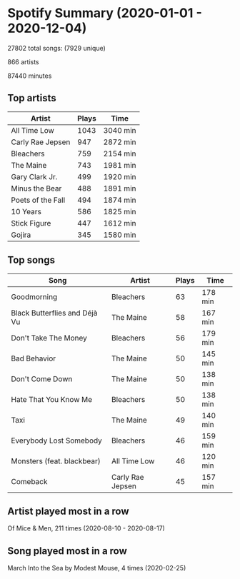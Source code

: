 # Spotify Summary (2020-01-01 - 2020-12-04)

27802 total songs: (7929 unique)

866 artists

87440 minutes

## Top artists

| Artist | Plays | Time |
| --- | --- | --- |
| All Time Low | 1043 | 3040 min |
| Carly Rae Jepsen | 947 | 2872 min |
| Bleachers | 759 | 2154 min |
| The Maine | 743 | 1981 min |
| Gary Clark Jr. | 499 | 1920 min |
| Minus the Bear | 488 | 1891 min |
| Poets of the Fall | 494 | 1874 min |
| 10 Years | 586 | 1825 min |
| Stick Figure | 447 | 1612 min |
| Gojira | 345 | 1580 min |

## Top songs

| Song | Artist | Plays | Time |
| --- | --- | --- | --- |
| Goodmorning | Bleachers | 63 | 178 min |
| Black Butterflies and Déjà Vu | The Maine | 58 | 167 min |
| Don't Take The Money | Bleachers | 56 | 179 min |
| Bad Behavior | The Maine | 50 | 145 min |
| Don't Come Down | The Maine | 50 | 138 min |
| Hate That You Know Me | Bleachers | 50 | 138 min |
| Taxi | The Maine | 49 | 140 min |
| Everybody Lost Somebody | Bleachers | 46 | 159 min |
| Monsters (feat. blackbear) | All Time Low | 46 | 120 min |
| Comeback | Carly Rae Jepsen | 45 | 157 min |

## Artist played most in a row

Of Mice & Men, 211 times (2020-08-10 - 2020-08-17)

## Song played most in a row

March Into the Sea by Modest Mouse, 4 times (2020-02-25)
